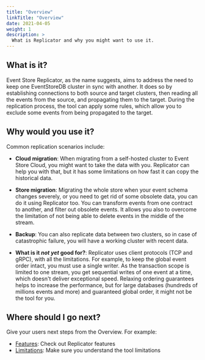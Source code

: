 ```yaml
---
title: "Overview"
linkTitle: "Overview"
date: 2021-04-05
weight: 1
description: >
  What is Replicator and why you might want to use it.
---
```


## What is it?

Event Store Replicator, as the name suggests, aims to address the need to keep one EventStoreDB cluster in sync with another. It does so by establishing connections to both source and target clusters, then reading all the events from the source, and propagating them to the target. During the replication process, the tool can apply some rules, which allow you to exclude some events from being propagated to the target.

## Why would you use it?

Common replication scenarios include:

* **Cloud migration**: When migrating from a self-hosted cluster to Event Store Cloud, you might want to take the data with you. Replicator can help you with that, but it has some limitations on how fast it can copy the historical data.

* **Store migration**: Migrating the whole store when your event schema changes severely, or you need to get rid of some obsolete data, you can do it using Replicator too. You can transform events from one contract to another, and filter out obsolete events. It allows you also to overcome the limitation of not being able to delete events in the middle of the stream.

* **Backup**: You can also replicate data between two clusters, so in case of catastrophic failure, you will have a working cluster with recent data.

* **What is it *not yet* good for?**: Replicator uses client protocols (TCP and gRPC), with all the limitations. For example, to keep the global event order intact, you must use a single writer. As the transaction scope is limited to one stream, you get sequential writes of one event at a time, which doesn't deliver exceptional speed. Relaxing ordering guarantees helps to increase the performance, but for large databases (hundreds of millions events and more) and guaranteed global order, it might not be the tool for you.

## Where should I go next?

Give your users next steps from the Overview. For example:

* [Features](/docs/features/): Check out Replicator features
* [Limitations](/docs/limitations/): Make sure you understand the tool limitations

